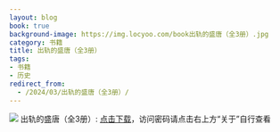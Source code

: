 ```yaml
---
layout: blog
book: true
background-image: https://img.locyoo.com/book出轨的盛唐（全3册）.jpg
category: 书籍
title: 出轨的盛唐（全3册）
tags:
- 书籍
- 历史
redirect_from:
  - /2024/03/出轨的盛唐（全3册）/
---
```

![](https://img.locyoo.com/book出轨的盛唐（全3册）.jpg)
出轨的盛唐（全3册）: <a name = "ref1" href="https://url18.ctfile.com/f/50983618-1439915692-5a6918?p=3619">点击下载</a>，访问密码请点击右上方“关于”自行查看